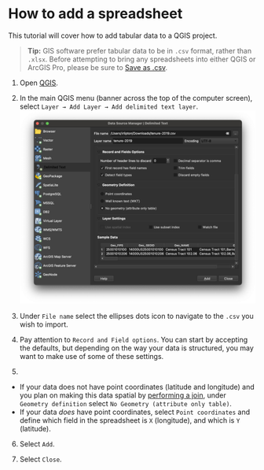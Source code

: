 # How to add a spreadsheet

This tutorial will cover how to add tabular data to a QGIS project.

> **Tip:** GIS software prefer tabular data to be in `.csv` format, rather than `.xlsx`. Before attempting to bring any spreadsheets into either QGIS or ArcGIS Pro, please be sure to [Save as .csv](https://support.microsoft.com/en-us/office/save-a-workbook-to-text-format-txt-or-csv-3e9a9d6c-70da-4255-aa28-fcacf1f081e6).

1. Open [QGIS](https://harvardmapcollection.github.io/tutorials/qgis/download/).

2. In the main QGIS menu (banner across the top of the computer screen), select `Layer → Add Layer → Add delimited text layer`.
![Screenshot of the add delimited text wizard in QGIS](media/1.png)

3. Under `File name` select the ellipses dots icon to navigate to the `.csv` you wish to import.

4. Pay attention to `Record and Field options`. You can start by accepting the defaults, but depending on the way your data is structured, you may want to make use of some of these settings.

5. 
- If your data does not have point coordinates (latitude and longitude) and you plan on making this data spatial by [performing a join](https://harvardmapcollection.github.io/tutorials/qgis/join/), under `Geometry definition` select `No Geometry (attribute only table)`. 
- If your data *does* have point coordinates, select `Point coordinates` and define which field in the spreadsheet is `X` (longitude), and which is `Y` (latitude).

6. Select `Add`.

7. Select `Close`.